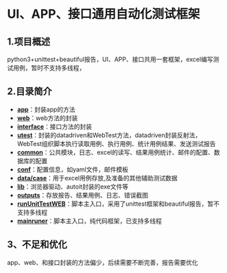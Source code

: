 UI、APP、接口通用自动化测试框架
====
1.项目概述
-------
python3+unittest+beautiful报告，UI、APP、接口共用一套框架，excel编写测试用例，暂时不支持多线程，

###
2.目录简介
-------
- **[app]()**：封装app的方法 
- **[web]()**：web方法的封装
- **[interface]()**：接口方法的封装 
- **[utest]()**：封装的datadriven和WebTest方法，datadriven封装反射法，WebTest组织脚本执行读取用例、执行用例、统计用例结果、发送测试报告
- **[common]()**：公共模块，日志、excel的读写、结果用例统计、邮件的配置、数据库的配置  
- **[conf]()**：配置信息，如yaml文件，邮件模板
- **[data/case]()**：用于excel用例存放,及准备的其他辅助测试数据
- **[lib]()**：浏览器驱动、autoit封装的exe文件等
- **[outputs]()**：存放报告、结果用例、日志、错误截图
- **[runUnitTestWEB]()**：脚本主入口，采用了unittest框架和beautiful报告，暂不支持多线程
- **[mainruner]()**：脚本主入口，纯代码框架，已支持多线程



3、不足和优化
-------
app、web、和接口封装的方法偏少，后续需要不断完善，报告需要优化